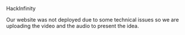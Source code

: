 HackInfinity

Our website was not deployed due to some technical issues so we are uploading the video and the audio to present the idea.
